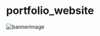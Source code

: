 # portfolio_website
![bannerimage](https://github.com/yasaswiBasiReddy/portfolio_website/assets/106327685/9357e9ba-d32f-4e4f-8cd8-aec6863bb328)

